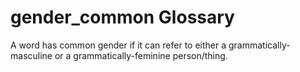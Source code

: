 # gender_common Glossary
A word has common gender if it can refer to either a grammatically-masculine or a grammatically-feminine person/thing.